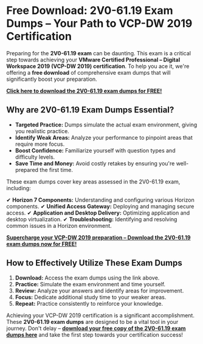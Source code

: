 # Free Download: 2V0-61.19 Exam Dumps – Your Path to VCP-DW 2019 Certification

Preparing for the **2V0-61.19 exam** can be daunting. This exam is a critical step towards achieving your **VMware Certified Professional – Digital Workspace 2019 (VCP-DW 2019) certification**. To help you ace it, we're offering a **free download** of comprehensive exam dumps that will significantly boost your preparation.

[**Click here to download the 2V0-61.19 exam dumps for FREE!**](https://udemywork.com/2v0-61-19-exam-dumps)

## Why are 2V0-61.19 Exam Dumps Essential?

- **Targeted Practice:** Dumps simulate the actual exam environment, giving you realistic practice.
- **Identify Weak Areas:** Analyze your performance to pinpoint areas that require more focus.
- **Boost Confidence:** Familiarize yourself with question types and difficulty levels.
- **Save Time and Money:** Avoid costly retakes by ensuring you're well-prepared the first time.

These exam dumps cover key areas assessed in the 2V0-61.19 exam, including:

✔ **Horizon 7 Components:** Understanding and configuring various Horizon components.
✔ **Unified Access Gateway:** Deploying and managing secure access.
✔ **Application and Desktop Delivery:** Optimizing application and desktop virtualization.
✔ **Troubleshooting:** Identifying and resolving common issues in a Horizon environment.

[**Supercharge your VCP-DW 2019 preparation – Download the 2V0-61.19 exam dumps now for FREE!**](https://udemywork.com/2v0-61-19-exam-dumps)

## How to Effectively Utilize These Exam Dumps

1. **Download:** Access the exam dumps using the link above.
2. **Practice:** Simulate the exam environment and time yourself.
3. **Review:** Analyze your answers and identify areas for improvement.
4. **Focus:** Dedicate additional study time to your weaker areas.
5. **Repeat:** Practice consistently to reinforce your knowledge.

Achieving your VCP-DW 2019 certification is a significant accomplishment. These **2V0-61.19 exam dumps** are designed to be a vital tool in your journey. Don't delay – **[download your free copy of the 2V0-61.19 exam dumps here](https://udemywork.com/2v0-61-19-exam-dumps)** and take the first step towards your certification success!

